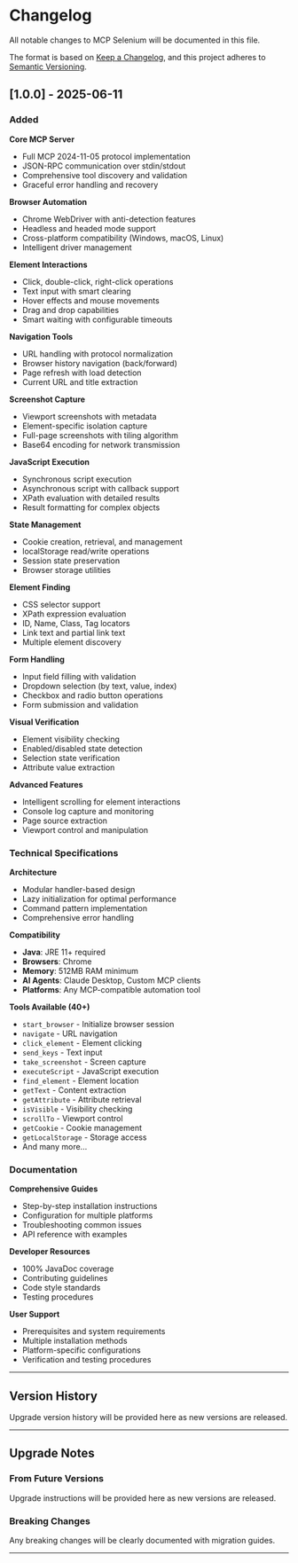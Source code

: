 # Changelog

All notable changes to MCP Selenium will be documented in this file.

The format is based on [Keep a Changelog](https://keepachangelog.com/en/1.0.0/), and this project adheres to [Semantic Versioning](https://semver.org/spec/v2.0.0.html).

## [1.0.0] - 2025-06-11

### Added

**Core MCP Server**

- Full MCP 2024-11-05 protocol implementation
- JSON-RPC communication over stdin/stdout
- Comprehensive tool discovery and validation
- Graceful error handling and recovery

**Browser Automation**

- Chrome WebDriver with anti-detection features
- Headless and headed mode support
- Cross-platform compatibility (Windows, macOS, Linux)
- Intelligent driver management

**Element Interactions**

- Click, double-click, right-click operations
- Text input with smart clearing
- Hover effects and mouse movements
- Drag and drop capabilities
- Smart waiting with configurable timeouts

**Navigation Tools**

- URL handling with protocol normalization
- Browser history navigation (back/forward)
- Page refresh with load detection
- Current URL and title extraction

**Screenshot Capture**

- Viewport screenshots with metadata
- Element-specific isolation capture
- Full-page screenshots with tiling algorithm
- Base64 encoding for network transmission

**JavaScript Execution**

- Synchronous script execution
- Asynchronous script with callback support
- XPath evaluation with detailed results
- Result formatting for complex objects

**State Management**

- Cookie creation, retrieval, and management
- localStorage read/write operations
- Session state preservation
- Browser storage utilities

**Element Finding**

- CSS selector support
- XPath expression evaluation
- ID, Name, Class, Tag locators
- Link text and partial link text
- Multiple element discovery

**Form Handling**

- Input field filling with validation
- Dropdown selection (by text, value, index)
- Checkbox and radio button operations
- Form submission and validation

**Visual Verification**

- Element visibility checking
- Enabled/disabled state detection
- Selection state verification
- Attribute value extraction

**Advanced Features**

- Intelligent scrolling for element interactions
- Console log capture and monitoring
- Page source extraction
- Viewport control and manipulation

### Technical Specifications

**Architecture**

- Modular handler-based design
- Lazy initialization for optimal performance
- Command pattern implementation
- Comprehensive error handling

**Compatibility**

- **Java**: JRE 11+ required
- **Browsers**: Chrome
- **Memory**: 512MB RAM minimum
- **AI Agents**: Claude Desktop, Custom MCP clients
- **Platforms**: Any MCP-compatible automation tool

**Tools Available (40+)**

- `start_browser` - Initialize browser session
- `navigate` - URL navigation
- `click_element` - Element clicking
- `send_keys` - Text input
- `take_screenshot` - Screen capture
- `executeScript` - JavaScript execution
- `find_element` - Element location
- `getText` - Content extraction
- `getAttribute` - Attribute retrieval
- `isVisible` - Visibility checking
- `scrollTo` - Viewport control
- `getCookie` - Cookie management
- `getLocalStorage` - Storage access
- And many more...

### Documentation

**Comprehensive Guides**

- Step-by-step installation instructions
- Configuration for multiple platforms
- Troubleshooting common issues
- API reference with examples

**Developer Resources**

- 100% JavaDoc coverage
- Contributing guidelines
- Code style standards
- Testing procedures

**User Support**

- Prerequisites and system requirements
- Multiple installation methods
- Platform-specific configurations
- Verification and testing procedures

---

## Version History

Upgrade version history will be provided here as new versions are released.

---

## Upgrade Notes

### From Future Versions

Upgrade instructions will be provided here as new versions are released.

### Breaking Changes

Any breaking changes will be clearly documented with migration guides.

---
